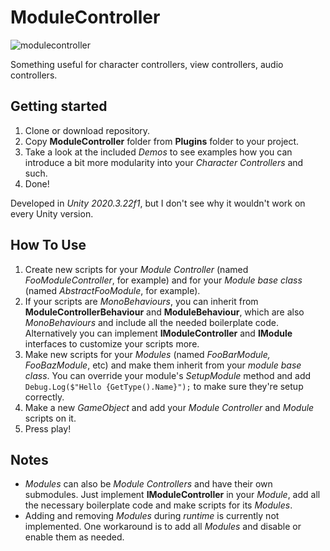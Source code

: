 # ModuleController
![modulecontroller](https://user-images.githubusercontent.com/54811990/142493660-2f6a2e08-5cec-4284-9462-8664e301eb6c.png)

Something useful for character controllers, view controllers, audio controllers.

## Getting started
1. Clone or download repository.
2. Copy **ModuleController** folder from **Plugins** folder to your project.
3. Take a look at the included *Demos* to see examples how you can introduce a bit more modularity into your *Character Controllers* and such.
4. Done!

Developed in *Unity 2020.3.22f1*, but I don't see why it wouldn't work on every Unity version.

## How To Use
1. Create new scripts for your *Module Controller* (named *FooModuleController*, for example) and for your *Module base class* (named *AbstractFooModule*, for example).
2. If your scripts are *MonoBehaviours*, you can inherit from **ModuleControllerBehaviour** and **ModuleBehaviour**, which are also *MonoBehaviours* and include all the needed boilerplate code. Alternatively you can implement **IModuleController** and **IModule** interfaces to customize your scripts more.
3. Make new scripts for your *Modules* (named *FooBarModule, FooBazModule*, etc) and make them inherit from your *module base class*. You can override your module's *SetupModule* method and add `Debug.Log($"Hello {GetType().Name}");` to make sure they're setup correctly.
4. Make a new *GameObject* and add your *Module Controller* and *Module* scripts on it.
5. Press play!

## Notes
- *Modules* can also be *Module Controllers* and have their own submodules. Just implement **IModuleController** in your *Module*, add all the necessary boilerplate code and make scripts for its *Modules*.
- Adding and removing *Modules* during *runtime* is currently not implemented. One workaround is to add all *Modules* and disable or enable them as needed.
